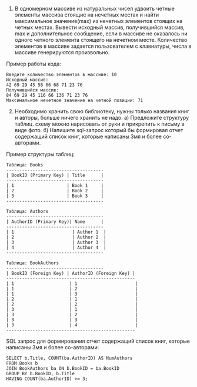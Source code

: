 1) В одномерном массиве из натуральных чисел удвоить четные элементы массива стоящие на нечетных местах и найти максимальное значение(max) из нечетных элементов стоящих на четных местах. Вывести исходный массив, получившийся массив, max и дополнительное сообщение, если в массиве не оказалось ни одного четного элемента стоящего на нечетном месте.
Количество элементов в массиве задается пользователем с клавиатуры, числа в массиве генерируются произвольно.

Пример работы кода:
```
Введите количество элементов в массиве: 10
Исходный массив:
42 69 29 45 58 66 68 71 23 76
Получившийся массив:
84 69 29 45 116 66 136 71 23 76
Максимальное нечетное значение на четной позиции: 71
```

2) Необходимо хранить свою библиотеку, нужны только названия книг и авторы, больше ничего хранить не надо.
   а) Предложите структуру таблиц. схему можно нарисовать от руки и
прикрепить к письму в виде фото.
   б) Напишите sql-запрос который бы формировал отчет содержащий список
книг, которые написаны 3мя и более со-авторами.

Пример структуры таблиц:
```
Таблица: Books
-------------------------------------
| BookID (Primary Key) | Title      |
-------------------------------------
| 1                    | Book 1     |
| 2                    | Book 2     |
| 3                    | Book 3     |
-------------------------------------

Таблица: Authors
-------------------------------------
| AuthorID (Primary Key)| Name      |
-------------------------------------
| 1                      | Author 1  |
| 2                      | Author 2  |
| 3                      | Author 3  |
| 4                      | Author 4  |
-------------------------------------

Таблица: BookAuthors
-------------------------------------
| BookID (Foreign Key) | AuthorID (Foreign Key) |
-------------------------------------------------
| 1                     | 1                      |
| 1                     | 2                      |
| 1                     | 3                      |
| 2                     | 1                      |
| 2                     | 2                      |
| 3                     | 1                      |
| 3                     | 2                      |
| 3                     | 3                      |
| 3                     | 4                      |
-------------------------------------------------
```

SQL запрос для формирования отчет содержащий список книг, которые написаны 3мя и более со-авторами:

```
SELECT b.Title, COUNT(ba.AuthorID) AS NumAuthors
FROM Books b
JOIN BookAuthors ba ON b.BookID = ba.BookID
GROUP BY b.BookID, b.Title
HAVING COUNT(ba.AuthorID) >= 3;
```
